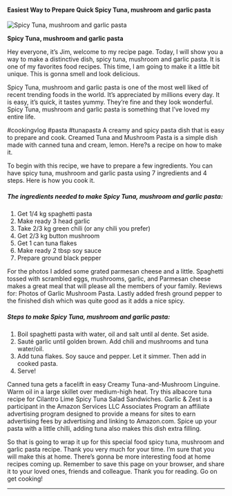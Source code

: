             

#### Easiest Way to Prepare Quick Spicy Tuna, mushroom and garlic pasta

![Spicy Tuna, mushroom and garlic pasta](https://img-global.cpcdn.com/recipes/6166021405671424/751x532cq70/spicy-tuna-mushroom-and-garlic-pasta-recipe-main-photo.jpg)

**Spicy Tuna, mushroom and garlic pasta**

Hey everyone, it’s Jim, welcome to my recipe page. Today, I will show you a way to make a distinctive dish, spicy tuna, mushroom and garlic pasta. It is one of my favorites food recipes. This time, I am going to make it a little bit unique. This is gonna smell and look delicious.

Spicy Tuna, mushroom and garlic pasta is one of the most well liked of recent trending foods in the world. It’s appreciated by millions every day. It is easy, it’s quick, it tastes yummy. They’re fine and they look wonderful. Spicy Tuna, mushroom and garlic pasta is something that I’ve loved my entire life.

#cookingvlog #pasta #tunapasta A creamy and spicy pasta dish that is easy to prepare and cook. Creamed Tuna and Mushroom Pasta is a simple dish made with canned tuna and cream, lemon. Here?s a recipe on how to make it.

To begin with this recipe, we have to prepare a few ingredients. You can have spicy tuna, mushroom and garlic pasta using 7 ingredients and 4 steps. Here is how you cook it.

##### The ingredients needed to make Spicy Tuna, mushroom and garlic pasta:

1.  Get 1/4 kg spaghetti pasta
2.  Make ready 3 head garlic
3.  Take 2/3 kg green chili (or any chili you prefer)
4.  Get 2/3 kg button mushroom
5.  Get 1 can tuna flakes
6.  Make ready 2 tbsp soy sauce
7.  Prepare ground black pepper

For the photos I added some grated parmesan cheese and a little. Spaghetti tossed with scrambled eggs, mushrooms, garlic, and Parmesan cheese makes a great meal that will please all the members of your family. Reviews for: Photos of Garlic Mushroom Pasta. Lastly added fresh ground pepper to the finished dish which was quite good as it adds a nice spicy.

##### Steps to make Spicy Tuna, mushroom and garlic pasta:

1.  Boil spaghetti pasta with water, oil and salt until al dente. Set aside.
2.  Sauté garlic until golden brown. Add chili and mushrooms and tuna water/oil.
3.  Add tuna flakes. Soy sauce and pepper. Let it simmer. Then add in cooked pasta.
4.  Serve!

Canned tuna gets a facelift in easy Creamy Tuna-and-Mushroom Linguine. Warm oil in a large skillet over medium-high heat. Try this albacore tuna recipe for Cilantro Lime Spicy Tuna Salad Sandwiches. Garlic & Zest is a participant in the Amazon Services LLC Associates Program an affiliate advertising program designed to provide a means for sites to earn advertising fees by advertising and linking to Amazon.com. Spice up your pasta with a little chilli, adding tuna also makes this dish extra filling.

So that is going to wrap it up for this special food spicy tuna, mushroom and garlic pasta recipe. Thank you very much for your time. I’m sure that you will make this at home. There’s gonna be more interesting food at home recipes coming up. Remember to save this page on your browser, and share it to your loved ones, friends and colleague. Thank you for reading. Go on get cooking!

* * *